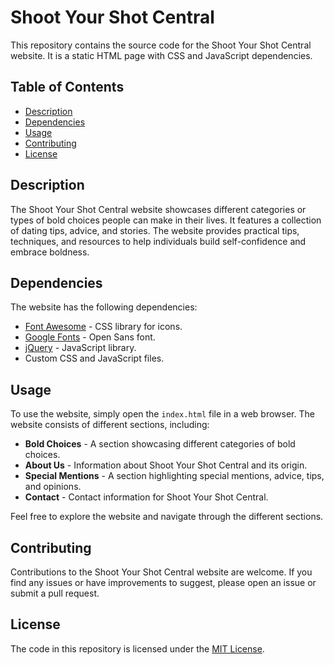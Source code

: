 # Shoot Your Shot Central

This repository contains the source code for the Shoot Your Shot Central website. It is a static HTML page with CSS and JavaScript dependencies.

## Table of Contents

- [Description](#description)
- [Dependencies](#dependencies)
- [Usage](#usage)
- [Contributing](#contributing)
- [License](#license)

## Description

The Shoot Your Shot Central website showcases different categories or types of bold choices people can make in their lives. It features a collection of dating tips, advice, and stories. The website provides practical tips, techniques, and resources to help individuals build self-confidence and embrace boldness.

## Dependencies

The website has the following dependencies:

- [Font Awesome](https://fontawesome.com/) - CSS library for icons.
- [Google Fonts](https://fonts.google.com/) - Open Sans font.
- [jQuery](https://jquery.com/) - JavaScript library.
- Custom CSS and JavaScript files.

## Usage

To use the website, simply open the `index.html` file in a web browser. The website consists of different sections, including:

- **Bold Choices** - A section showcasing different categories of bold choices.
- **About Us** - Information about Shoot Your Shot Central and its origin.
- **Special Mentions** - A section highlighting special mentions, advice, tips, and opinions.
- **Contact** - Contact information for Shoot Your Shot Central.

Feel free to explore the website and navigate through the different sections.

## Contributing

Contributions to the Shoot Your Shot Central website are welcome. If you find any issues or have improvements to suggest, please open an issue or submit a pull request.

## License

The code in this repository is licensed under the [MIT License](LICENSE).
